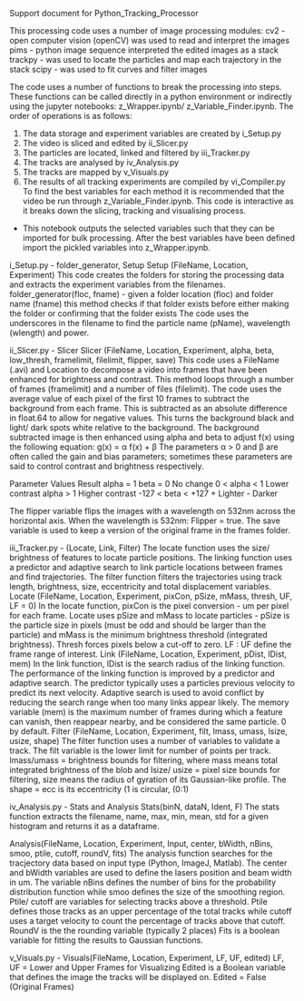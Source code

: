 Support document for Python_Tracking_Processor

This processing code uses a number of image processing modules:
cv2 - open computer vision (openCV) was used to read and interpret the images 
pims - python image sequence interpreted the edited images as a stack
trackpy - was used to locate the particles and map each trajectory in the stack
scipy - was used to fit curves and filter images

The code uses a number of functions to break the processing into steps. These functions can be called directly in a python environment or indirectly using the jupyter notebooks: z_Wrapper.ipynb/ z_Variable_Finder.ipynb.
The order of operations is as follows:
1.	The data storage and experiment variables are created by i_Setup.py
2.	The video is sliced and edited by ii_Slicer.py
3.	The particles are located, linked and filtered by iii_Tracker.py
4.	The tracks are analysed by iv_Analysis.py
5.	The tracks are mapped by v_Visuals.py
6.	The results of all tracking experiments are compiled by vi_Compiler.py
To find the best variables for each method it is recommended that the video be run through z_Variable_Finder.ipynb. This code is interactive as it breaks down the slicing, tracking and visualising process.
-	This notebook outputs the selected variables such that they can be imported for bulk processing.
After the best variables have been defined import the pickled variables into z_Wrapper.ipynb.

i_Setup.py - folder_generator, Setup
Setup (FileName, Location, Experiment)
This code creates the folders for storing the processing data and extracts the experiment variables from the filenames. 
folder_generator(floc, fname) - given a folder location (floc) and folder name (fname) this method checks if that folder exists before either making the folder or confirming that the folder exists
The code uses the underscores in the filename to find the particle name (pName), wavelength (wlength) and power.

ii_Slicer.py - Slicer
Slicer (FileName, Location, Experiment, alpha, beta, low_thresh, framelimit, filelimit, flipper, save)
This code uses a FileName (.avi) and Location to decompose a video into frames that have been enhanced for brightness and contrast.
This method loops through a number of frames (framelimit) and a number of files (filelimit).
The code uses the average value of each pixel of the first 10 frames to subtract the background from each frame. This is subtracted as an absolute difference in float.64 to allow for negative values. This turns the background black and light/ dark spots white relative to the background.
The background subtracted image is then enhanced using alpha and beta to adjust f(x) using the following equation:
g(x) = α f(x) + β
The parameters α > 0 and β are often called the gain and bias parameters; sometimes these parameters are said to control contrast and brightness respectively.

Parameter Values	Result
alpha = 1  beta =  0	No change
0 < alpha < 1	Lower contrast
alpha > 1	Higher contrast
-127 < beta < +127	+ Lighter      - Darker

The flipper variable flips the images with a wavelength on 532nm across the horizontal axis. When the wavelength is 532nm: Flipper = true.
The save variable is used to keep a version of the original frame in the frames folder.


iii_Tracker.py - (Locate, Link, Filter)
The locate function uses the size/ brightness of features to locate particle positions. The linking function uses a predictor and adaptive search to link particle locations between frames and find trajectories. The filter function filters the trajectories using track length, brightness, size, eccentricity and total displacement variables.
Locate (FileName, Location, Experiment, pixCon, pSize, mMass, thresh, UF, LF = 0)
In the locate function, pixCon is the pixel conversion - um per pixel for each frame. Locate uses pSize and mMass to locate particles - pSize is the particle size in pixels (must be odd and should be larger than the particle) and mMass is the minimum brightness threshold (integrated brightness). Thresh forces pixels below a cut-off to zero.  LF : UF define the frame range of interest.
Link (FileName, Location, Experiment, pDist, lDist, mem)
In the link function, lDist is the search radius of the linking function. The performance of the linking function is improved by a predictor and adaptive search. The predictor typically uses a particles previous velocity to predict its next velocity. Adaptive search is used to avoid conflict by reducing the search range when too many links appear likely. The memory variable (mem) is the maximum number of frames during which a feature can vanish, then reappear nearby, and be considered the same particle. 0 by default.
Filter (FileName, Location, Experiment, filt, lmass, umass, lsize, usize, shape)
The filter function uses a number of variables to validate a track. The filt variable is the lower limit for number of points per track. lmass/umass = brightness bounds for filtering, where mass means total integrated brightness of the blob and lsize/ usize = pixel size bounds for filtering, size means the radius of gyration of its Gaussian-like profile. The shape = ecc is its eccentricity (1 is circular, (0:1)

iv_Analysis.py - Stats and Analysis
Stats(binN, dataN, Ident, F)
The stats function extracts the filename, name, max, min, mean, std for a given histogram and returns it as a dataframe.

Analysis(FileName, Location, Experiment, Input, center, bWidth, nBins, smoo, ptile, cutoff, roundV, fits)
The analysis function searches for the tracjectory data based on input type (Python, ImageJ, Matlab).
The center and bWidth variables are used to define the lasers position and beam width in um.
The variable nBins defines the number of bins for the probability distribution function while
smoo defines the size of the smoothing region.
Ptile/ cutoff are variables for selecting tracks above a threshold. Ptile defines those tracks as an upper percentage of the total tracks while cutoff uses a target velocity to count the percentage of tracks above that cutoff.
RoundV is the the rounding variable (typically 2 places)
Fits is a boolean variable for fitting the results to Gaussian functions. 

v_Visuals.py - Visuals(FileName, Location, Experiment, LF, UF, edited)
LF, UF = Lower and Upper Frames for Visualizing
Edited is a Boolean variable that defines the image the tracks will be displayed on.
Edited = False (Original Frames)
